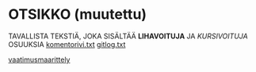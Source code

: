 # OTSIKKO (muutettu)
TAVALLISTA TEKSTIÄ, JOKA SISÄLTÄÄ **LIHAVOITUJA** JA *KURSIVOITUJA* OSUUKSIA
[komentorivi.txt](https://github.com/mazantti/ot-harjoitustyo/blob/master/laskarit/viikko1/komentorivi.txt)
[gitlog.txt](https://github.com/mazantti/ot-harjoitustyo/blob/master/laskarit/viikko1/gitlog.txt)


[vaatimusmaarittely](https://github.com/mazantti/ot-harjoitustyo/blob/master/dokumentaatio/vaatimusmaarittely.md)
